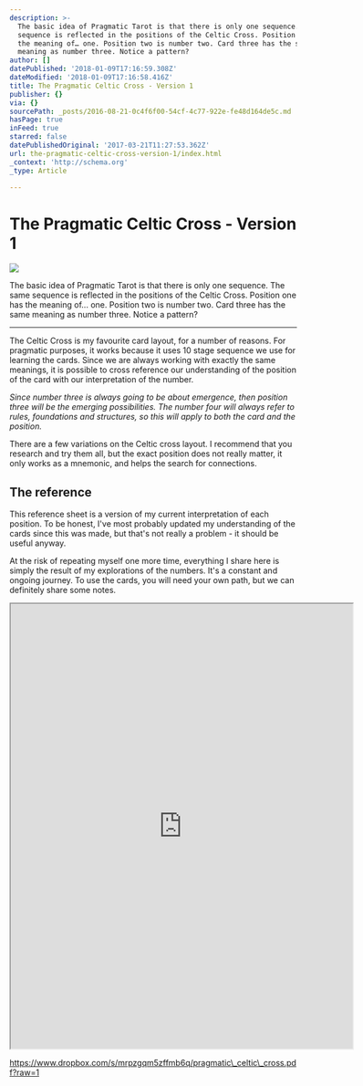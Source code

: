 ```yaml
---
description: >-
  The basic idea of Pragmatic Tarot is that there is only one sequence. The same
  sequence is reflected in the positions of the Celtic Cross. Position one has
  the meaning of… one. Position two is number two. Card three has the same
  meaning as number three. Notice a pattern?
author: []
datePublished: '2018-01-09T17:16:59.308Z'
dateModified: '2018-01-09T17:16:58.416Z'
title: The Pragmatic Celtic Cross - Version 1
publisher: {}
via: {}
sourcePath: _posts/2016-08-21-0c4f6f00-54cf-4c77-922e-fe48d164de5c.md
hasPage: true
inFeed: true
starred: false
datePublishedOriginal: '2017-03-21T11:27:53.362Z'
url: the-pragmatic-celtic-cross-version-1/index.html
_context: 'http://schema.org'
_type: Article

---
```

# The Pragmatic Celtic Cross - Version 1
![](https://the-grid-user-content.s3-us-west-2.amazonaws.com/bef43068-b196-4e12-a329-20be5551ca8b.png)

The basic idea of Pragmatic Tarot is that there is only one sequence. The same sequence is reflected in the positions of the Celtic Cross. Position one has the meaning of... one. Position two is number two. Card three has the same meaning as number three. Notice a pattern?

---

The Celtic Cross is my favourite card layout, for a number of reasons. For pragmatic purposes, it works because it uses 10 stage sequence we use for learning the cards. Since we are always working with exactly the same meanings, it is possible to cross reference our understanding of the position of the card with our interpretation of the number.

_Since number three is always going to be about emergence, then position three will be the emerging possibilities. The number four will always refer to rules, foundations and structures, so this will apply to both the card and the position._

There are a few variations on the Celtic cross layout. I recommend that you research and try them all, but the exact position does not really matter, it only works as a mnemonic, and helps the search for connections.

## The reference

This reference sheet is a version of my current interpretation of each position. To be honest, I've most probably updated my understanding of the cards since this was made, but that's not really a problem - it should be useful anyway.

At the risk of repeating myself one more time, everything I share here is simply the result of my explorations of the numbers. It's a constant and ongoing journey. To use the cards, you will need your own path, but we can definitely share some notes.

<iframe src="https://drive.google.com/viewerng/viewer?url=https%3A//dl.dropboxusercontent.com/u/3457008/pragmatic-tarot-web/pragmatic_celtic_cross.pdf&amp;embedded=true" width="600" height="780" style=""></iframe>

https://www.dropbox.com/s/mrpzgqm5zffmb6q/pragmatic\_celtic\_cross.pdf?raw=1